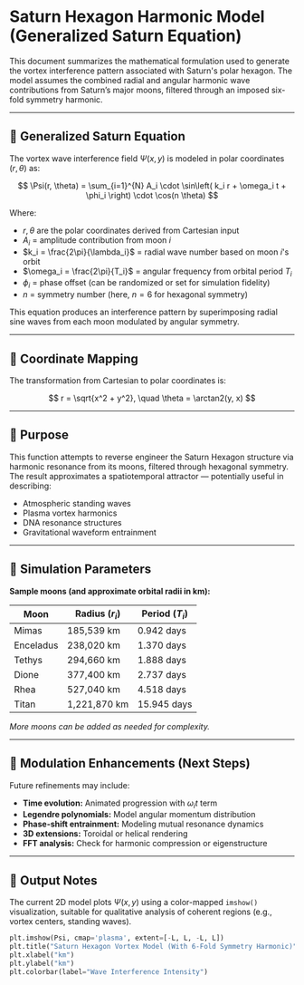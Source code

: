# Saturn Hexagon Harmonic Model (Generalized Saturn Equation)

This document summarizes the mathematical formulation used to generate the vortex interference pattern associated with Saturn's polar hexagon. The model assumes the combined radial and angular harmonic wave contributions from Saturn’s major moons, filtered through an imposed six-fold symmetry harmonic.

---

## 🧮 Generalized Saturn Equation

The vortex wave interference field $\Psi(x, y)$ is modeled in polar coordinates $(r, \theta)$ as:

$$
\Psi(r, \theta) = \sum_{i=1}^{N} A_i \cdot \sin\left( k_i r + \omega_i t + \phi_i \right) \cdot \cos(n \theta)
$$

Where:

- $r, \theta$ are the polar coordinates derived from Cartesian input
- $A_i$ = amplitude contribution from moon $i$
- $k_i = \frac{2\pi}{\lambda_i}$ = radial wave number based on moon $i$'s orbit
- $\omega_i = \frac{2\pi}{T_i}$ = angular frequency from orbital period $T_i$
- $\phi_i$ = phase offset (can be randomized or set for simulation fidelity)
- $n$ = symmetry number (here, $n = 6$ for hexagonal symmetry)

This equation produces an interference pattern by superimposing radial sine waves from each moon modulated by angular symmetry.

---

## 📐 Coordinate Mapping

The transformation from Cartesian to polar coordinates is:

$$
r = \sqrt{x^2 + y^2}, \quad \theta = \arctan2(y, x)
$$

---

## 🌌 Purpose

This function attempts to reverse engineer the Saturn Hexagon structure via harmonic resonance from its moons, filtered through hexagonal symmetry. The result approximates a spatiotemporal attractor — potentially useful in describing:

- Atmospheric standing waves
- Plasma vortex harmonics
- DNA resonance structures
- Gravitational waveform entrainment

---

## 🧪 Simulation Parameters

**Sample moons (and approximate orbital radii in km):**

| Moon       | Radius ($r_i$) | Period ($T_i$) |
|------------|----------------|----------------|
| Mimas      | 185,539 km     | 0.942 days     |
| Enceladus  | 238,020 km     | 1.370 days     |
| Tethys     | 294,660 km     | 1.888 days     |
| Dione      | 377,400 km     | 2.737 days     |
| Rhea       | 527,040 km     | 4.518 days     |
| Titan      | 1,221,870 km   | 15.945 days    |

*More moons can be added as needed for complexity.*

---

## 🔁 Modulation Enhancements (Next Steps)

Future refinements may include:

- **Time evolution:** Animated progression with $\omega_i t$ term
- **Legendre polynomials:** Model angular momentum distribution
- **Phase-shift entrainment:** Modeling mutual resonance dynamics
- **3D extensions:** Toroidal or helical rendering
- **FFT analysis:** Check for harmonic compression or eigenstructure

---

## 📎 Output Notes

The current 2D model plots $\Psi(x, y)$ using a color-mapped `imshow()` visualization, suitable for qualitative analysis of coherent regions (e.g., vortex centers, standing waves).

```python
plt.imshow(Psi, cmap='plasma', extent=[-L, L, -L, L])
plt.title("Saturn Hexagon Vortex Model (With 6-Fold Symmetry Harmonic)")
plt.xlabel("km")
plt.ylabel("km")
plt.colorbar(label="Wave Interference Intensity")
